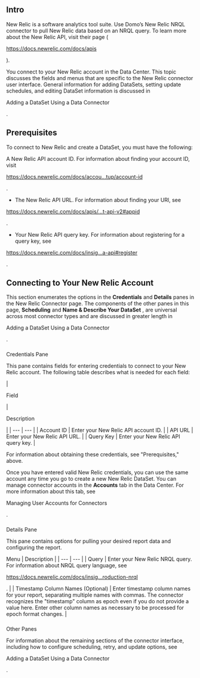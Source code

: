 

Intro
-------

New Relic is a software analytics tool suite. Use Domo’s New Relic NRQL connector to pull New Relic data based on an NRQL query. To learn more about the New Relic API, visit their page (

https://docs.newrelic.com/docs/apis

).


 You connect to your New Relic account in the Data Center. This topic discusses the fields and menus that are specific to the New Relic connector user interface. General information for adding DataSets, setting update schedules, and editing DataSet information is discussed in

Adding a DataSet Using a Data Connector

.


 Prerequisites
---------------

To connect to New Relic and create a DataSet, you must have the following:

 A New Relic API account ID. For information about finding your account ID, visit

https://docs.newrelic.com/docs/accou...tup/account-id

.
* The New Relic API URL. For information about finding your URl, see

https://docs.newrelic.com/docs/apis/...t-api-v2#appid

.
* Your New Relic API query key. For information about registering for a query key, see

https://docs.newrelic.com/docs/insig...a-api#register

.

Connecting to Your New Relic Account
--------------------------------------


 This section enumerates the options in the
 **Credentials**
 and
 **Details**
 panes in the New Relic Connector page. The components of the other panes in this page,
 **Scheduling**
 and
 **Name & Describe Your DataSet**
 , are universal across most connector types and are discussed in greater length in

Adding a DataSet Using a Data Connector

.


###

Credentials Pane


 This pane contains fields for entering credentials to connect to your New Relic account. The following table describes what is needed for each field:


|

Field

|

Description

|
| --- | --- |
|
 Account ID
  |
 Enter your New Relic API account ID.
  |
|
 API URL
  |
 Enter your New Relic API URL.
  |
|
 Query Key
  |
 Enter your New Relic API query key.
  |

For information about obtaining these credentials, see "Prerequisites," above.

Once you have entered valid New Relic credentials, you can use the same account any time you go to create a new New Relic DataSet. You can manage connector accounts in the
 **Accounts**
 tab in the Data Center. For more information about this tab, see

Managing User Accounts for Connectors

.


###
 Details Pane

This pane contains options for pulling your desired report data and configuring the report.


 Menu
  |
 Description
  |
| --- | --- |
|
 Query
  |
 Enter your New Relic NRQL query. For information about NRQL query language, see

https://docs.newrelic.com/docs/insig...roduction-nrql

.
  |
|
 Timestamp Column Names (Optional)
  |
 Enter timestamp column names for your report, separating multiple names with commas. The connector recognizes the "timestamp" column as epoch even if you do not provide a value here. Enter other column names as necessary to be processed for epoch format changes.
  |


###
 Other Panes

For information about the remaining sections of the connector interface, including how to configure scheduling, retry, and update options, see

Adding a DataSet Using a Data Connector

.

